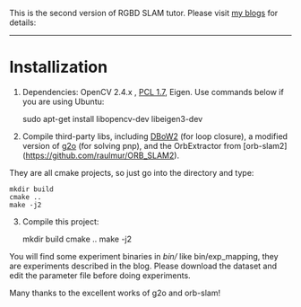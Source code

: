 This is the second version of RGBD SLAM tutor. Please visit [my blogs](http://www.cnblogs.com/gaoxiang12) for details: 

---
# Installization
1. Dependencies: OpenCV 2.4.x , [PCL 1.7](http://pointclouds.org/), Eigen. Use commands below if you are using Ubuntu: 

    sudo apt-get install libopencv-dev libeigen3-dev

2. Compile third-party libs, including [DBoW2](https://github.com/raulmur/ORB_SLAM2) (for loop closure), a modified version of [g2o](https://github.com/RainerKuemmerle/g2o) (for solving pnp), and the OrbExtractor from [orb-slam2] (https://github.com/raulmur/ORB_SLAM2).

They are all cmake projects, so just go into the directory and type:

    mkdir build
    cmake ..
    make -j2

3. Compile this project:

    mkdir build
    cmake ..
    make -j2

You will find some experiment binaries in *bin/* like bin/exp_mapping, they are experiments described in the blog. Please download the dataset and edit the parameter file before doing experiments. 

Many thanks to the excellent works of g2o and orb-slam!

